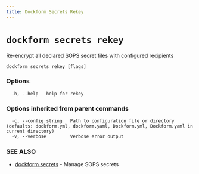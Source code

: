 ```yaml
---
title: Dockform Secrets Rekey
---
```


# `dockform secrets rekey`

Re-encrypt all declared SOPS secret files with configured recipients

```
dockform secrets rekey [flags]
```

### Options

```
  -h, --help   help for rekey
```

### Options inherited from parent commands

```
  -c, --config string   Path to configuration file or directory (defaults: dockform.yml, dockform.yaml, Dockform.yml, Dockform.yaml in current directory)
  -v, --verbose         Verbose error output
```

### SEE ALSO

* [dockform secrets](/docs/cli/dockform_secrets)	 - Manage SOPS secrets

